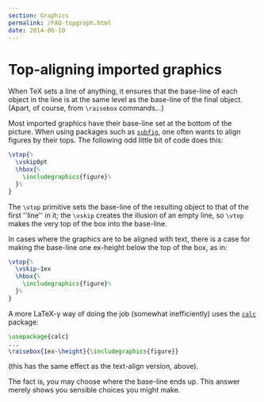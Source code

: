 ```yaml
---
section: Graphics
permalink: /FAQ-topgraph.html
date: 2014-06-10
---
```


# Top-aligning imported graphics

When TeX sets a line of anything, it ensures that the base-line of
each object in the line is at the same level as the base-line of the
final object.  (Apart, of course, from `\raisebox` commands&hellip;)

Most imported graphics have their base-line set at the bottom of the
picture.  When using packages such as [`subfig`](https://ctan.org/pkg/subfig), one often
wants to align figures by their tops.  The following odd little bit of
code does this:
<!-- {% raw %} -->
```latex
\vtop{%
  \vskip0pt
  \hbox{%
    \includegraphics{figure}%
  }%
}
```
<!-- {% endraw %} -->
The `\vtop` primitive sets the base-line of the resulting object to
that of the first ''line'' in it; the `\vskip` creates the illusion
of an empty line, so `\vtop` makes the very top of the box into the
base-line.

In cases where the graphics are to be aligned with text, there is a
case for making the base-line one ex-height below the top of the box,
as in:
<!-- {% raw %} -->
```latex
\vtop{%
  \vskip-1ex
  \hbox{%
    \includegraphics{figure}%
  }%
}
```
<!-- {% endraw %} -->
A more LaTeX-y way of doing the job (somewhat inefficiently) uses
the [`calc`](https://ctan.org/pkg/calc) package:
```latex
\usepackage{calc}
...
\raisebox{1ex-\height}{\includegraphics{figure}}
```
(this has the same effect as the text-align version, above).

The fact is, _you_ may choose where the base-line ends up.  This
answer merely shows you sensible choices you might make.

